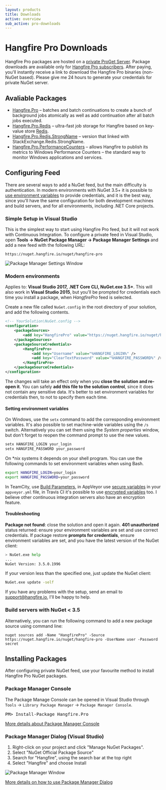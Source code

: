 ```yaml
---
layout: products
title: Downloads
active: overview
sub_active: pro-downloads
---
```


<h1 class="page-header">Hangfire Pro Downloads</h1>

Hangfire Pro packages are hosted on a [private ProGet Server](https://nuget.hangfire.io/feeds/hangfire-pro). Package downloads are available only for [Hangfire Pro subscribers](https://hangfire.io/pricing/). After paying, you'll instantly receive a link to download the Hangfire Pro binaries (non-NuGet based). Please give me 24 hours to generate your credentials for private NuGet server.

Avaliable Packages
-------------------

* [Hangfire.Pro](https://nuget.hangfire.io/feeds/hangfire-pro/Hangfire.Pro/) – batches and batch continuations to create a bunch of background jobs atomically as well as add continuation after all batch jobs executed.
* [Hangfire.Pro.Redis](https://nuget.hangfire.io/feeds/hangfire-pro/Hangfire.Pro.Redis/) – ultra-fast job storage for Hangfire based on key-value store [Redis](https://redis.io).
* [Hangfire.Pro.Redis.StrongName](https://nuget.hangfire.io/feeds/hangfire-pro/Hangfire.Pro.Redis.StrongName/) – version that linked with StackExchange.Redis.StrongName.
* [Hangfire.Pro.PerformanceCounters](https://nuget.hangfire.io/feeds/hangfire-pro/Hangfire.Pro.PerformanceCounters/) – allows Hangfire to publish its metrics to Windows Performance Counters – the standard way to monitor Windows applications and services.

Configuring Feed
-----------------

There are several ways to add a NuGet feed, but the main difficulty is authentication. In modern environments with NuGet 3.5+ it is possible to [use environment variables](https://docs.microsoft.com/en-us/nuget/schema/nuget-config-file) to provide credentials, and it is the best way, since you'll have the same configuration for both development machines and build servers, and for all environments, including .NET Core projects.

### Simple Setup in Visual Studio

This is the simplest way to start using Hangfire Pro feed, but it will not work with Continuous Integration. To configure a private feed in Visual Studio, open **Tools &rarr; NuGet Package Manager &rarr; Package Manager Settings** and add a new feed with the following URL:

    https://nuget.hangfire.io/nuget/hangfire-pro

![Package Manager Settings Window](/img/pkg-source-pro.png)

### Modern environments

Applies to: **Visual Studio 2017, .NET Core CLI, NuGet.exe 3.5+**. This will also work in **Visual Studio 2015**, but you'll be prompted for credentials each time you install a package, when *HangfirePro* feed is selected.

Create a new file called `NuGet.config` in the root directory of your solution, and add the following contents.

```xml
<!-- YourSolution\NuGet.config -->
<configuration>
    <packageSources>
        <add key="HangfirePro" value="https://nuget.hangfire.io/nuget/hangfire-pro/" />
    </packageSources>
    <packageSourceCredentials>
        <HangfirePro>
            <add key="Username" value="%HANGFIRE_LOGIN%" />
            <add key="ClearTextPassword" value="%HANGFIRE_PASSWORD%" />
        </HangfirePro>
    </packageSourceCredentials>
</configuration>
```

The changes will take an effect only when you **close the solution and re-open it**. You can safely **add this file to the solution control**, since it does not contain any sensitive data. It's better to set environment variables for credentials then, to not to specify them each time.

#### Setting environment variables

On Windows, use the `setx` command to add the corresponding environment variables. It's also possible to set machine-wide variables using the `/s` switch. Alternatively you can set them using the *System properties* window, but don't forget to reopen the command prompt to use the new values.

```bash
setx HANGFIRE_LOGIN your_login
setx HANGFIRE_PASSWORD your_password
```

On *nix systems it depends on your shell program. You can use the following commands to set environment variables when using Bash.

```bash
export HANGFIRE_LOGIN=your_login
export HANGFIRE_PASSWORD=your_password
```

In TeamCity, use [Build Parameters](https://confluence.jetbrains.com/display/TCD9/Predefined+Build+Parameters), in AppVeyor use [secure variables](https://www.appveyor.com/docs/build-configuration/#secure-variables) in your `appveyor.yml` file, in Travis CI it's possible to use [encrypted variables](https://docs.travis-ci.com/user/environment-variables/) too. I believe other continuous integration servers also have an encryption feature.

#### Troubleshooting

**Package not found**: close the solution and open it again. **401 unauthorized** status returned: ensure your environment variables are set and use correct credentials. If package restore **prompts for credentials**, ensure environment variables are set, and you have the latest version of the NuGet client:

```bash
> NuGet.exe help
...
NuGet Version: 3.5.0.1996
```

If your version less than the specified one, just update the NuGet client:

```bash
NuGet.exe update -self
```

If you have any problems with the setup, send an email to <a href="mailto:support@hangfire.io">support@hangfire.io</a>, I'll be happy to help.

### Build servers with NuGet < 3.5

Alternatively, you can run the following command to add a new package source using command line:

    nuget sources add -Name "HangfirePro" -Source https://nuget.hangfire.io/nuget/hangfire-pro -UserName user -Password secret

Installing Packages
--------------------

After configuring private NuGet feed, use your favourite method to install Hangfire Pro NuGet packages.

### Package Manager Console

The Package Manage Console can be opened in Visual Studio through `Tools` &rarr; `Library Package Manager` &rarr; `Package Manager Console`. 

<pre class="nuget-install">PM> Install-Package Hangfire.Pro</pre>

<a href="http://docs.nuget.org/docs/start-here/Using-the-Package-Manager-Console" target="_blank">More details about Package Manager Console</a> <span class="glyphicon glyphicon-small glyphicon-new-window"></span>

### Package Manager Dialog (Visual Studio)

1. Right-click on your project and click "Manage NuGet Packages".
2. Select "NuGet Official Package Source"
3. Search for "Hangfire", using the search bar at the top right
4. Select "Hangfire" and choose Install

![Package Manager Window](/img/pkg-manager.png)

<a href="http://docs.nuget.org/docs/start-here/managing-nuget-packages-using-the-dialog" target="_blank">More details on how to use Package Manager Dialog</a> <span class="glyphicon glyphicon-small glyphicon-new-window"></span>
